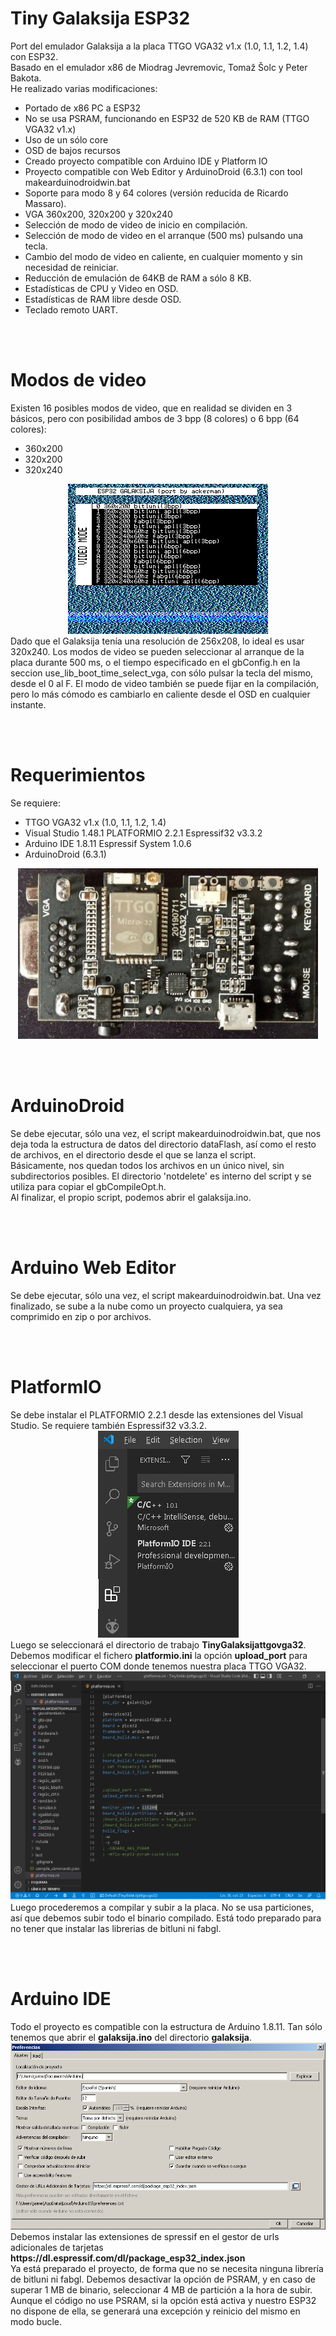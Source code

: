 # Tiny Galaksija ESP32
Port del emulador Galaksija a la placa TTGO VGA32 v1.x (1.0, 1.1, 1.2, 1.4) con ESP32.<br>
Basado en el emulador x86 de Miodrag Jevremovic, Tomaž Šolc y Peter Bakota.<br>
He realizado varias modificaciones:
<ul>
 <li>Portado de x86 PC a ESP32</li>
 <li>No se usa PSRAM, funcionando en ESP32 de 520 KB de RAM (TTGO VGA32 v1.x)</li>
 <li>Uso de un sólo core</li>
 <li>OSD de bajos recursos</li>
 <li>Creado proyecto compatible con Arduino IDE y Platform IO</li>
 <li>Proyecto compatible con Web Editor y ArduinoDroid (6.3.1) con tool makearduinodroidwin.bat</li>
 <li>Soporte para modo 8 y 64 colores (versión reducida de Ricardo Massaro).</li>
 <li>VGA 360x200, 320x200 y 320x240</li>
 <li>Selección de modo de video de inicio en compilación.</li>
 <li>Selección de modo de video en el arranque (500 ms) pulsando una tecla.</li>
 <li>Cambio del modo de video en caliente, en cualquier momento y sin necesidad de reiniciar.</li>
 <li>Reducción de emulación de 64KB de RAM a sólo 8 KB.</li>
 <li>Estadísticas de CPU y Video en OSD.</li>
 <li>Estadísticas de RAM libre desde OSD.</li> 
 <li>Teclado remoto UART.</li>
</ul>


<br><br>
<h1>Modos de video</h1>
Existen 16 posibles modos de video, que en realidad se dividen en 3 básicos, pero con posibilidad ambos de 3 bpp (8 colores) o 6 bpp (64 colores):
<ul>
 <li>360x200</li>
 <li>320x200</li>
 <li>320x240</li>
</ul>
<center><img src='https://raw.githubusercontent.com/rpsubc8/ESP32TinyGalaksija/main/preview/previewVideoModes.gif'></center>  
Dado que el Galaksija tenía una resolución de 256x208, lo ideal es usar 320x240.
Los modos de video se pueden seleccionar al arranque de la placa durante 500 ms, o el tiempo especificado en el gbConfig.h en la seccion use_lib_boot_time_select_vga, con sólo pulsar la tecla del mismo, desde el 0 al F.
El modo de video también se puede fijar en la compilación, pero lo más cómodo es cambiarlo en caliente desde el OSD en cualquier instante.




<br><br>
<h1>Requerimientos</h1>
Se requiere:
 <ul>
  <li>TTGO VGA32 v1.x (1.0, 1.1, 1.2, 1.4)</li>
  <li>Visual Studio 1.48.1 PLATFORMIO 2.2.1 Espressif32 v3.3.2</li>
  <li>Arduino IDE 1.8.11 Espressif System 1.0.6</li>
  <li>ArduinoDroid (6.3.1)</li>  
 </ul>
<center><img src='https://raw.githubusercontent.com/rpsubc8/ESP32TinyGalaksija/main/preview/ttgovga32v12.jpg'></center>


<br><br>
<h1>ArduinoDroid</h1>
Se debe ejecutar, sólo una vez, el script makearduinodroidwin.bat, que nos deja toda la estructura de datos del directorio dataFlash, así como el resto de archivos, en el directorio desde el que se lanza el script.<br>
Básicamente, nos quedan todos los archivos en un único nivel, sin subdirectorios posibles.
El directorio 'notdelete' es interno del script y se utiliza para copiar el gbCompileOpt.h.<br>
Al finalizar, el propio script, podemos abrir el galaksija.ino.


<br><br>
<h1>Arduino Web Editor</h1>
Se debe ejecutar, sólo una vez, el script makearduinodroidwin.bat. Una vez finalizado, se sube a la nube como un proyecto cualquiera, ya sea comprimido en zip o por archivos.


<br><br>
<h1>PlatformIO</h1>
Se debe instalar el PLATFORMIO 2.2.1 desde las extensiones del Visual Studio. Se requiere también Espressif32 v3.3.2.
<center><img src='https://raw.githubusercontent.com/rpsubc8/ESP32TinyGalaksija/main/preview/previewPlatformIOinstall.gif'></center>
Luego se seleccionará el directorio de trabajo <b>TinyGalaksijattgovga32</b>.
Debemos modificar el fichero <b>platformio.ini</b> la opción <b>upload_port</b> para seleccionar el puerto COM donde tenemos nuestra placa TTGO VGA32.
<center><img src='https://raw.githubusercontent.com/rpsubc8/ESP32TinyGalaksija/main/preview/previewPlatformIO.gif'></center>
Luego procederemos a compilar y subir a la placa. No se usa particiones, así que debemos subir todo el binario compilado.
Está todo preparado para no tener que instalar las librerias de bitluni ni fabgl.


<br><br>
<h1>Arduino IDE</h1>
Todo el proyecto es compatible con la estructura de Arduino 1.8.11.
Tan sólo tenemos que abrir el <b>galaksija.ino</b> del directorio <b>galaksija</b>.
<center><img src='https://raw.githubusercontent.com/rpsubc8/ESP32TinyGalaksija/main/preview/previewArduinoIDEpreferences.gif'></center>
Debemos instalar las extensiones de spressif en el gestor de urls adicionales de tarjetas <b>https://dl.espressif.com/dl/package_esp32_index.json</b>
<br>
Ya está preparado el proyecto, de forma que no se necesita ninguna librería de bitluni ni fabgl.
Debemos desactivar la opción de PSRAM, y en caso de superar 1 MB de binario, seleccionar 4 MB de partición a la hora de subir. Aunque el código no use PSRAM, si la opción está activa y nuestro ESP32 no dispone de ella, se generará una excepción y reinicio del mismo en modo bucle.
